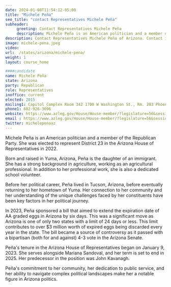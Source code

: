 ```yaml
---
date: 2024-01-08T11:54:12-05:00
title: "Michele Peña"
seo_title: "contact Representatives Michele Peña"
subheader:
     greeting: Contact Representatives Michele Peña
     description: Michele Peña is an American politician and a member of the Republican Party. She was elected to represent District 23 in the Arizona House of Representatives in 2022.
description: Contact Representatives Michele Peña of Arizona. Contact information for Michele Peña includes email address, phone number, and mailing address.
image: michele-pena.jpeg
video:
url:  /states/arizona/michele-pena/
weight: 1
layout: course_home

####candidate
name: Michele Peña
state: Arizona
party: Republican
role: Representatives
inoffice: current
elected: 2015
mailing1: Capitol Complex Room 342 1700 W Washington St., Rm. 203 Phoenix, AZ 85007-2890
phone1: 602-926-3696
website: https://www.azleg.gov/House/House-member/?legislature=56&session=128&legislator=2189/
email : https://www.azleg.gov/House/House-member/?legislature=56&session=128&legislator=2189/
twitter: michelepenaaz
---
```


Michele Peña is an American politician and a member of the Republican Party. She was elected to represent District 23 in the Arizona House of Representatives in 2022.

Born and raised in Yuma, Arizona, Peña is the daughter of an immigrant. She has a strong background in agriculture, working as an agricultural professional. In addition to her professional work, she is also a dedicated school volunteer.

Before her political career, Peña lived in Tucson, Arizona, before eventually returning to her hometown of Yuma. Her connection to her community and her understanding of the unique challenges faced by her constituents have been key factors in her political journey.

In 2023, Peña sponsored a bill that aimed to extend the expiration date of AA graded eggs in Arizona by six days. This was a significant move as Arizona is one of only two states with a limit of 24 days or less. This limit contributes to over $3 million worth of expired eggs being discarded every year in the state. The bill became a source of controversy as it passed with a bipartisan (both for and against) 4-3 vote in the Arizona Senate.

Peña's tenure in the Arizona House of Representatives began on January 9, 2023. She serves alongside Mariana Sandoval, and her term is set to end in 2025. Her predecessor in the position was John Kavanagh.

Peña's commitment to her community, her dedication to public service, and her ability to navigate complex political landscapes make her a notable figure in Arizona politics.
